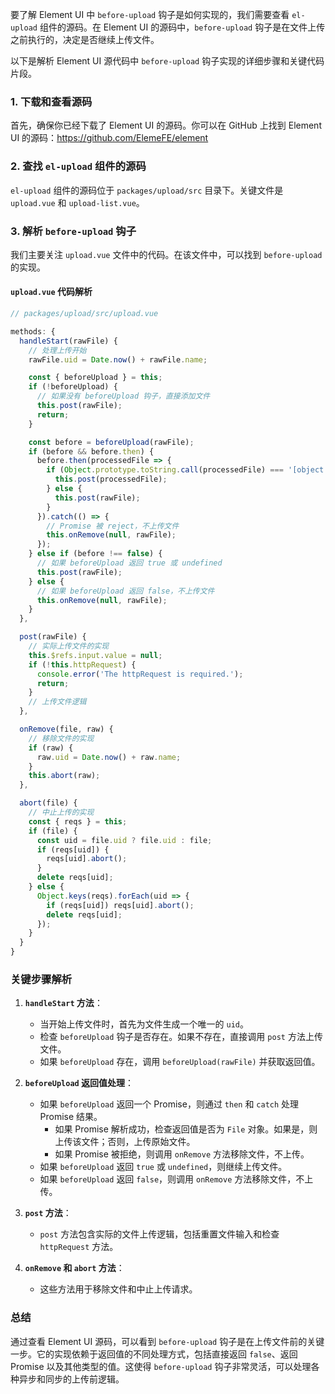 要了解 Element UI 中 `before-upload` 钩子是如何实现的，我们需要查看 `el-upload` 组件的源码。在 Element UI 的源码中，`before-upload` 钩子是在文件上传之前执行的，决定是否继续上传文件。

以下是解析 Element UI 源代码中 `before-upload` 钩子实现的详细步骤和关键代码片段。

### 1. 下载和查看源码

首先，确保你已经下载了 Element UI 的源码。你可以在 GitHub 上找到 Element UI 的源码：https://github.com/ElemeFE/element

### 2. 查找 `el-upload` 组件的源码

`el-upload` 组件的源码位于 `packages/upload/src` 目录下。关键文件是 `upload.vue` 和 `upload-list.vue`。

### 3. 解析 `before-upload` 钩子

我们主要关注 `upload.vue` 文件中的代码。在该文件中，可以找到 `before-upload` 的实现。

#### `upload.vue` 代码解析

```javascript
// packages/upload/src/upload.vue

methods: {
  handleStart(rawFile) {
    // 处理上传开始
    rawFile.uid = Date.now() + rawFile.name;

    const { beforeUpload } = this;
    if (!beforeUpload) {
      // 如果没有 beforeUpload 钩子，直接添加文件
      this.post(rawFile);
      return;
    }

    const before = beforeUpload(rawFile);
    if (before && before.then) {
      before.then(processedFile => {
        if (Object.prototype.toString.call(processedFile) === '[object File]') {
          this.post(processedFile);
        } else {
          this.post(rawFile);
        }
      }).catch(() => {
        // Promise 被 reject，不上传文件
        this.onRemove(null, rawFile);
      });
    } else if (before !== false) {
      // 如果 beforeUpload 返回 true 或 undefined
      this.post(rawFile);
    } else {
      // 如果 beforeUpload 返回 false，不上传文件
      this.onRemove(null, rawFile);
    }
  },

  post(rawFile) {
    // 实际上传文件的实现
    this.$refs.input.value = null;
    if (!this.httpRequest) {
      console.error('The httpRequest is required.');
      return;
    }
    // 上传文件逻辑
  },

  onRemove(file, raw) {
    // 移除文件的实现
    if (raw) {
      raw.uid = Date.now() + raw.name;
    }
    this.abort(raw);
  },

  abort(file) {
    // 中止上传的实现
    const { reqs } = this;
    if (file) {
      const uid = file.uid ? file.uid : file;
      if (reqs[uid]) {
        reqs[uid].abort();
      }
      delete reqs[uid];
    } else {
      Object.keys(reqs).forEach(uid => {
        if (reqs[uid]) reqs[uid].abort();
        delete reqs[uid];
      });
    }
  }
}
```

### 关键步骤解析

1. **`handleStart` 方法**：
   - 当开始上传文件时，首先为文件生成一个唯一的 `uid`。
   - 检查 `beforeUpload` 钩子是否存在。如果不存在，直接调用 `post` 方法上传文件。
   - 如果 `beforeUpload` 存在，调用 `beforeUpload(rawFile)` 并获取返回值。

2. **`beforeUpload` 返回值处理**：
   - 如果 `beforeUpload` 返回一个 Promise，则通过 `then` 和 `catch` 处理 Promise 结果。
     - 如果 Promise 解析成功，检查返回值是否为 `File` 对象。如果是，则上传该文件；否则，上传原始文件。
     - 如果 Promise 被拒绝，则调用 `onRemove` 方法移除文件，不上传。
   - 如果 `beforeUpload` 返回 `true` 或 `undefined`，则继续上传文件。
   - 如果 `beforeUpload` 返回 `false`，则调用 `onRemove` 方法移除文件，不上传。

3. **`post` 方法**：
   - `post` 方法包含实际的文件上传逻辑，包括重置文件输入和检查 `httpRequest` 方法。

4. **`onRemove` 和 `abort` 方法**：
   - 这些方法用于移除文件和中止上传请求。

### 总结

通过查看 Element UI 源码，可以看到 `before-upload` 钩子是在上传文件前的关键一步。它的实现依赖于返回值的不同处理方式，包括直接返回 `false`、返回 Promise 以及其他类型的值。这使得 `before-upload` 钩子非常灵活，可以处理各种异步和同步的上传前逻辑。
